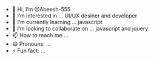 - 👋 Hi, I’m @Abeesh-555
- 👀 I’m interested in ... UI/UX  desiner and developer
- 🌱 I’m currently learning ...  javascript
- 💞️ I’m looking to collaborate on ... javascript and jquery
- 📫 How to reach me ...
- 😄 Pronouns: ...
- ⚡ Fun fact: ...

<!---
Abeesh-555/Abeesh-555 is a ✨ special ✨ repository because its `README.md` (this file) appears on your GitHub profile.
You can click the Preview link to take a look at your changes.
--->
